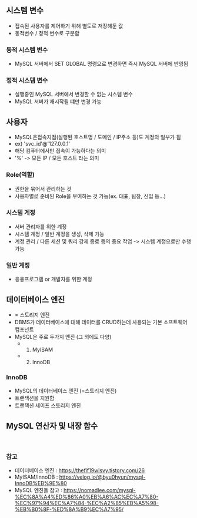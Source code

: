 ## 시스템 변수
- 접속된 사용자를 제어하기 위해 별도로 저장해둔 값
- 동적변수 / 정적 변수로 구분함

### 동적 시스템 변수
- MySQL 서버에서 SET GLOBAL 명령으로 변경하면 즉시 MySQL 서버에 반영됨


### 정적 시스템 변수
- 실행중인 MySQL 서버에서 변경할 수 없는 시스템 변수
- MySQL 서버가 재시작될 떄만 변경 가능

## 사용자
- MySQL은접속지점(실행된 호스트명 / 도메인 / IP주소 등)도 계정의 일부가 됨
- ex) 'svc_id'@'127.0.0.1'
- 해당 컴퓨터에서만 접속이 가능하다는 의미
- '%' -> 모든 IP / 모든 호스트 라는 의미 

### Role(역할)
- 권한을 묶어서 관리하는 것
- 사용자별로 준비된 Role을 부여하는 것 가능(ex. 대표, 팀장, 신입 등...)

### 시스템 계정
- 서버 관리자를  위한 계정
- 시스템 계정 / 일반 계정을 생성, 삭제 가능
- 계정 관리 / 다른 세션 및 쿼리 강제 종료 등의 중요 작업 -> 시스템 계정으로만 수행 가능

### 일반 계정
- 응용프로그램 or 개발자를 위한 계정

## 데이터베이스 엔진
- = 스토리지 엔진
- DBMS가 데이터베이스에 대해 데이터를 CRUD하는데 사용되는 기본 소프트웨어 컴포넌트
- MySQL은 주로 두가지 엔진 (그 외에도 다양)
  - 1) MyISAM
  - 2) InnoDB

### InnoDB
- MySQL의 데이터베이스 엔진 (=스토리지 엔진)
- 트랜잭션을 지원함
- 트랜잭션 세이프 스토리지 엔진

## MySQL 연산자 및 내장 함수

<br />

### 참고
- 데이터베이스 엔진 : https://thefif19wlsvy.tistory.com/26
- MyISAM/InnoDB : https://velog.io/@byu0hyun/mysql-InnoDB%EB%9E%80
- MySQL 엔진들 참고 : https://nomadlee.com/mysql-%EC%8A%A4%ED%86%A0%EB%A6%AC%EC%A7%80-%EC%97%94%EC%A7%84-%EC%A2%85%EB%A5%98-%EB%B0%8F-%ED%8A%B9%EC%A7%95/
